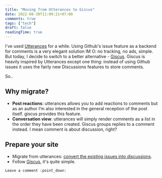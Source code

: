 ```yaml
---
title: "Moving from Utterances to Giscus"
date: 2022-08-30T11:09:21+07:00
comments: true
tags: ["tech"]
draft: false
readingTime: true
---
```


I've used [Utterances](./lets-comment.md) for a while. Using Github's issue feature as a backend for comments is a very elegant solution IM O: no tracking, no ads, simple. But today, I decide to switch to a better alternative - [Giscus](https://github.com/giscus/giscus). Giscus is heavily inspired by Utterances except one thing: instead of using Github issues it uses the fairly new Discussions features to store comments.

So..

## Why migrate?

- **Post reactions**: utterances allows you to add reactions to comments but as an author I’m also interested in the general reception of the post itself. giscus provides this feature.
- **Conversation view**: utterances will simply render comments as a list in the order they have been created. Giscus groups replies to a comment instead. I mean comment is about discussion, right?

## Prepare your site

- Migrate from utterances: [convert the existing issues into discussions](https://docs.github.com/en/discussions/managing-discussions-for-your-community/moderating-discussions#converting-an-issue-to-a-discussion).
- Follow [Giscus](https://giscus.app/), it's quite simple.

`Leave a comment :point_down:`
